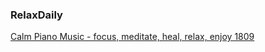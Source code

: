 
### RelaxDaily

[Calm Piano Music - focus, meditate, heal, relax, enjoy 1809](https://www.youtube.com/watch?v=IN987wDvh9k)
